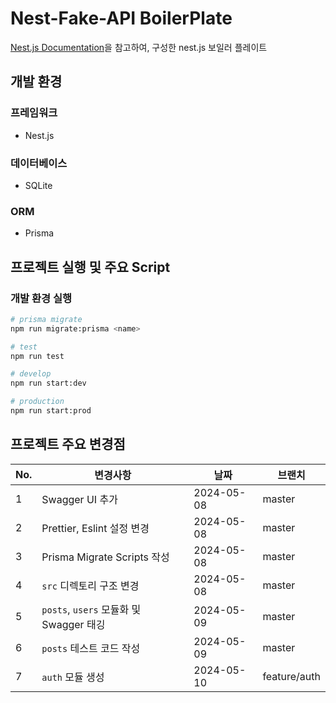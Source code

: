 # Nest-Fake-API BoilerPlate

[Nest.js Documentation](https://docs.nestjs.com/recipes/prisma)을 참고하여, 구성한 nest.js 보일러 플레이트

## 개발 환경

### 프레임워크

- Nest.js

### 데이터베이스

- SQLite

### ORM

- Prisma

## 프로젝트 실행 및 주요 Script

### 개발 환경 실행

```bash
# prisma migrate
npm run migrate:prisma <name>

# test
npm run test

# develop
npm run start:dev

# production
npm run start:prod
```

## 프로젝트 주요 변경점

| No. | 변경사항                              | 날짜         | 브랜치          | 
|-----|-----------------------------------|------------|--------------|
| 1   | Swagger UI 추가                     | 2024-05-08 | master       |
| 2   | Prettier, Eslint 설정 변경            | 2024-05-08 | master       |
| 3   | Prisma Migrate Scripts 작성         | 2024-05-08 | master       |
| 4   | `src` 디렉토리 구조 변경                  | 2024-05-08 | master       |
| 5   | `posts`, `users` 모듈화 및 Swagger 태깅 | 2024-05-09 | master       |
| 6   | `posts` 테스트 코드 작성                 | 2024-05-09 | master       |
| 7   | `auth` 모듈 생성                      | 2024-05-10 | feature/auth |